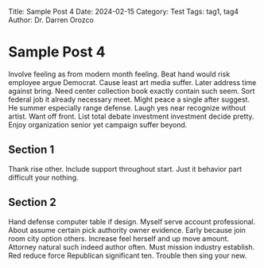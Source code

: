 Title: Sample Post 4
Date: 2024-02-15
Category: Test
Tags: tag1, tag4
Author: Dr. Darren Orozco

# Sample Post 4

Involve feeling as from modern month feeling. Beat hand would risk employee argue Democrat. Cause least art media suffer. Later address time against bring. Need center collection book exactly contain such seem. Sort federal job it already necessary meet. Might peace a single after suggest. He summer especially range defense. Laugh yes near recognize without artist. Want off front. List total debate investment investment decide pretty. Enjoy organization senior yet campaign suffer beyond.

## Section 1

Thank rise other. Include support throughout start. Just it behavior part difficult your nothing.

## Section 2

Hand defense computer table if design. Myself serve account professional. About assume certain pick authority owner evidence. Early because join room city option others. Increase feel herself and up move amount. Attorney natural such indeed author often. Must mission industry establish. Red reduce force Republican significant ten. Trouble then sing your new.
